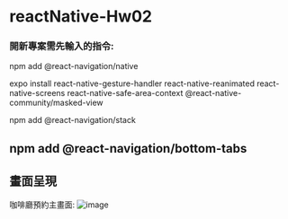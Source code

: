 # reactNative-Hw02
### 開新專案需先輸入的指令:

npm add @react-navigation/native

expo install react-native-gesture-handler react-native-reanimated react-native-screens react-native-safe-area-context @react-native-community/masked-view

npm add @react-navigation/stack

npm add @react-navigation/bottom-tabs
---
## 畫面呈現
咖啡廳預約主畫面:
![image](https://github.com/Lein6927/reactNative-Hw02/assets/33750244/113de2c8-c35c-4400-9b20-42c6a727f832)
